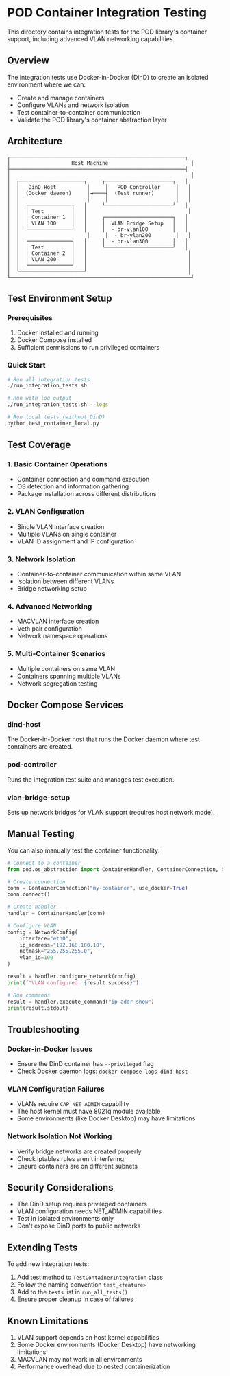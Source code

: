 # POD Container Integration Testing

This directory contains integration tests for the POD library's container support, including advanced VLAN networking capabilities.

## Overview

The integration tests use Docker-in-Docker (DinD) to create an isolated environment where we can:
- Create and manage containers
- Configure VLANs and network isolation
- Test container-to-container communication
- Validate the POD library's container abstraction layer

## Architecture

```
┌─────────────────────────────────────────────────────────┐
│                    Host Machine                           │
├─────────────────────────────────────────────────────────┤
│                                                           │
│  ┌─────────────────────┐     ┌──────────────────────┐   │
│  │   DinD Host          │     │   POD Controller     │   │
│  │  (Docker daemon)     │◄────┤  (Test runner)       │   │
│  │                      │     │                      │   │
│  │  ┌──────────────┐   │     └──────────────────────┘   │
│  │  │ Test         │   │                                 │
│  │  │ Container 1  │   │     ┌──────────────────────┐   │
│  │  │ VLAN 100     │   │     │  VLAN Bridge Setup   │   │
│  │  └──────────────┘   │     │  - br-vlan100        │   │
│  │                      │     │  - br-vlan200        │   │
│  │  ┌──────────────┐   │     │  - br-vlan300        │   │
│  │  │ Test         │   │     └──────────────────────┘   │
│  │  │ Container 2  │   │                                 │
│  │  │ VLAN 200     │   │                                 │
│  │  └──────────────┘   │                                 │
│  └─────────────────────┘                                 │
└───────────────────────────────────────────────────────────┘
```

## Test Environment Setup

### Prerequisites

1. Docker installed and running
2. Docker Compose installed
3. Sufficient permissions to run privileged containers

### Quick Start

```bash
# Run all integration tests
./run_integration_tests.sh

# Run with log output
./run_integration_tests.sh --logs

# Run local tests (without DinD)
python test_container_local.py
```

## Test Coverage

### 1. Basic Container Operations
- Container connection and command execution
- OS detection and information gathering
- Package installation across different distributions

### 2. VLAN Configuration
- Single VLAN interface creation
- Multiple VLANs on single container
- VLAN ID assignment and IP configuration

### 3. Network Isolation
- Container-to-container communication within same VLAN
- Isolation between different VLANs
- Bridge networking setup

### 4. Advanced Networking
- MACVLAN interface creation
- Veth pair configuration
- Network namespace operations

### 5. Multi-Container Scenarios
- Multiple containers on same VLAN
- Containers spanning multiple VLANs
- Network segregation testing

## Docker Compose Services

### dind-host
The Docker-in-Docker host that runs the Docker daemon where test containers are created.

### pod-controller
Runs the integration test suite and manages test execution.

### vlan-bridge-setup
Sets up network bridges for VLAN support (requires host network mode).

## Manual Testing

You can also manually test the container functionality:

```python
# Connect to a container
from pod.os_abstraction import ContainerHandler, ContainerConnection, NetworkConfig

# Create connection
conn = ContainerConnection("my-container", use_docker=True)
conn.connect()

# Create handler
handler = ContainerHandler(conn)

# Configure VLAN
config = NetworkConfig(
    interface="eth0",
    ip_address="192.168.100.10",
    netmask="255.255.255.0",
    vlan_id=100
)

result = handler.configure_network(config)
print(f"VLAN configured: {result.success}")

# Run commands
result = handler.execute_command("ip addr show")
print(result.stdout)
```

## Troubleshooting

### Docker-in-Docker Issues
- Ensure the DinD container has `--privileged` flag
- Check Docker daemon logs: `docker-compose logs dind-host`

### VLAN Configuration Failures
- VLANs require `CAP_NET_ADMIN` capability
- The host kernel must have 8021q module available
- Some environments (like Docker Desktop) may have limitations

### Network Isolation Not Working
- Verify bridge networks are created properly
- Check iptables rules aren't interfering
- Ensure containers are on different subnets

## Security Considerations

- The DinD setup requires privileged containers
- VLAN configuration needs NET_ADMIN capabilities
- Test in isolated environments only
- Don't expose DinD ports to public networks

## Extending Tests

To add new integration tests:

1. Add test method to `TestContainerIntegration` class
2. Follow the naming convention `test_<feature>`
3. Add to the `tests` list in `run_all_tests()`
4. Ensure proper cleanup in case of failures

## Known Limitations

1. VLAN support depends on host kernel capabilities
2. Some Docker environments (Docker Desktop) have networking limitations
3. MACVLAN may not work in all environments
4. Performance overhead due to nested containerization